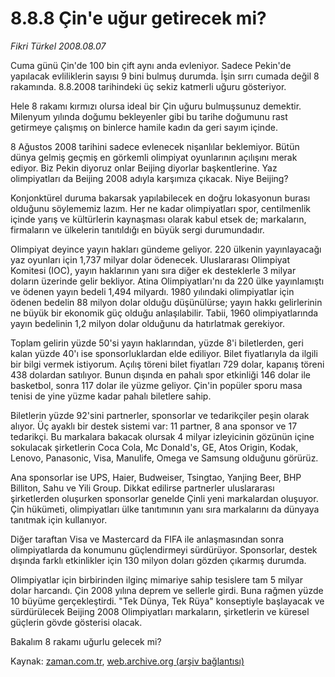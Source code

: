 # 8.8.8 Çin'e uğur getirecek mi?

*Fikri Türkel 2008.08.07*

<tr><td class="metin" colspan="2" style="padding-top: 20px; padding-left: 5px; padding-right: 10px;">Cuma günü Çin'de 100 bin çift aynı anda evleniyor. Sadece Pekin'de yapılacak evliliklerin sayısı 9 bini bulmuş durumda. İşin sırrı cumada değil 8 rakamında. 8.8.2008 tarihindeki üç sekiz katmerli uğuru gösteriyor.</td></tr><tr><td class="metin" colspan="2" style="padding-top: 20px; padding-left: 5px; padding-right: 10px;"><p>Hele 8 rakamı kırmızı olursa ideal bir Çin uğuru bulmuşsunuz demektir. Milenyum yılında doğumu bekleyenler gibi bu tarihe doğumunu rast getirmeye çalışmış on binlerce hamile kadın da geri sayım içinde.
<p>8 Ağustos 2008 tarihini sadece evlenecek nişanlılar beklemiyor. Bütün dünya gelmiş geçmiş en görkemli olimpiyat oyunlarının açılışını merak ediyor. Biz Pekin diyoruz onlar Beijing diyorlar başkentlerine. Yaz olimpiyatları da Beijing 2008 adıyla karşımıza çıkacak. Niye Beijing?
<p>Konjonktürel duruma bakarsak yapılabilecek en doğru lokasyonun burası olduğunu söylememiz lazım. Her ne kadar olimpiyatları spor, centilmenlik içinde yarış ve kültürlerin kaynaşması olarak kabul etsek de; markaların, firmaların ve ülkelerin tanıtıldığı en büyük sergi durumundadır. 
<p>Olimpiyat deyince yayın hakları gündeme geliyor. 220 ülkenin yayınlayacağı yaz oyunları için 1,737 milyar dolar ödenecek. Uluslararası Olimpiyat Komitesi (IOC), yayın haklarının yanı sıra diğer ek desteklerle 3 milyar doların üzerinde gelir bekliyor. Atina Olimpiyatları'nı da 220 ülke yayınlamıştı ve ödenen yayın bedeli 1,494 milyardı. 1980 yılındaki olimpiyatlar için ödenen bedelin 88 milyon dolar olduğu düşünülürse; yayın hakkı gelirlerinin ne büyük bir ekonomik güç olduğu anlaşılabilir. Tabii, 1960 olimpiyatlarında yayın bedelinin 1,2 milyon dolar olduğunu da hatırlatmak gerekiyor. 
<p>Toplam gelirin yüzde 50'si yayın haklarından, yüzde 8'i biletlerden, geri kalan yüzde 40'ı ise sponsorluklardan elde ediliyor. Bilet fiyatlarıyla da ilgili bir bilgi vermek istiyorum. Açılış töreni bilet fiyatları 729 dolar, kapanış töreni 438 dolardan satılıyor. Bunun dışında en pahalı spor etkinliği 146 dolar ile basketbol, sonra 117 dolar ile yüzme geliyor. Çin'in popüler sporu masa tenisi de yine yüzme kadar pahalı biletlere sahip. 
<p>Biletlerin yüzde 92'sini partnerler, sponsorlar ve tedarikçiler peşin olarak alıyor. Üç ayaklı bir destek sistemi var: 11 partner, 8 ana sponsor ve 17 tedarikçi. Bu markalara bakacak olursak 4 milyar izleyicinin gözünün içine sokulacak şirketlerin Coca Cola, Mc Donald's, GE, Atos Origin, Kodak, Lenovo, Panasonic, Visa, Manulife, Omega ve Samsung olduğunu görürüz. 
<p>Ana sponsorlar ise UPS, Haier, Budweiser, Tsingtao, Yanjing Beer, BHP Billiton, Sahu ve Yili Group. Dikkat edilirse partnerler uluslararası şirketlerden oluşurken sponsorlar genelde Çinli yeni markalardan oluşuyor. Çin hükümeti, olimpiyatları ülke tanıtımının yanı sıra markalarını da dünyaya tanıtmak için kullanıyor. 
<p>Diğer taraftan Visa ve Mastercard da FIFA ile anlaşmasından sonra olimpiyatlarda da konumunu güçlendirmeyi sürdürüyor. Sponsorlar, destek dışında farklı etkinlikler için 130 milyon doları gözden çıkarmış durumda. 
<p>Olimpiyatlar için birbirinden ilginç mimariye sahip tesislere tam 5 milyar dolar harcandı. Çin 2008 yılına deprem ve sellerle girdi. Buna rağmen yüzde 10 büyüme gerçekleştirdi. "Tek Dünya, Tek Rüya" konseptiyle başlayacak ve sürdürülecek Beijing 2008 Olimpiyatları markaların, şirketlerin ve küresel güçlerin gövde gösterisi olacak. 
<p>Bakalım 8 rakamı uğurlu gelecek mi?<br/></p></p></p></p></p></p></p></p></p></p></td></tr>

Kaynak: [zaman.com.tr](http://zaman.com.tr/yazar.do?yazino=723312), [web.archive.org (arşiv bağlantısı)](http://web.archive.org/web/20080828121417/http://zaman.com.tr:80/yazar.do?yazino=723312)
